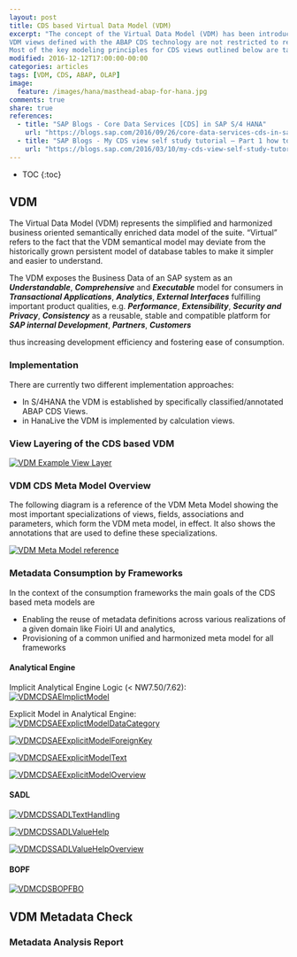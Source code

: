 ```yaml
---
layout: post
title: CDS based Virtual Data Model (VDM)
excerpt: "The concept of the Virtual Data Model (VDM) has been introduced with HANA Live two years ago. Meanwhile CDS (Core Data Services) offers the ability to define database views independent of the application platform. ABAP CDS views are currently managed via ABAP. In future they will also support native-HANA access. As such CDS models contribute to the massive simplification of the suite stack towards the envisioned two-tier architecture.
VDM views defined with the ABAP CDS technology are not restricted to read-only analytical use-cases, but will be used e.g. within search and transactional applications, too.
Most of the key modeling principles for CDS views outlined below are taken from the already existing guidelines for the VDM based on HANA calculation views."
modified: 2016-12-12T17:00:00-00:00
categories: articles
tags: [VDM, CDS, ABAP, OLAP]
image:
  feature: /images/hana/masthead-abap-for-hana.jpg
comments: true
share: true
references:
  - title: "SAP Blogs - Core Data Services [CDS] in SAP S/4 HANA"
    url: "https://blogs.sap.com/2016/09/26/core-data-services-cds-in-sap-s4-hana/"
  - title: "SAP Blogs - My CDS view self study tutorial – Part 1 how to test odata service generated by CDS view"
    url: "https://blogs.sap.com/2016/03/10/my-cds-view-self-study-tutorial-part-1-how-to-test-odata-service-generated-by-cds-view/"
---
```


* TOC
{:toc}

## VDM
The Virtual Data Model (VDM) represents the simplified and harmonized business oriented semantically enriched data model of the suite.
“Virtual” refers to the fact that the VDM semantical model may deviate from the historically grown persistent model of database tables to make it simpler and easier to understand.

The VDM exposes the Business Data of an SAP system as an **_Understandable_**, **_Comprehensive_** and **_Executable_**
model for consumers in **_Transactional Applications_**, **_Analytics_**, **_External Interfaces_**
fulfilling important product qualities, e.g. **_Performance_**, **_Extensibility_**, **_Security and Privacy_**, **_Consistency_**
as a reusable, stable and compatible platform for **_SAP internal Development_**, **_Partners_**, **_Customers_**

thus increasing development efficiency and fostering ease of consumption.

### Implementation
There are currently two different implementation approaches:

* In S/4HANA the VDM is established by specifically classified/annotated ABAP CDS Views.
* in HanaLive the VDM is implemented by calculation views.

### View Layering of the CDS based VDM

[![VDM Example View Layer](/images/hana/cds/VDM_ExampleViewLayer.jpg)](/images/hana/cds/VDM_ExampleViewLayer.jpg)

### VDM CDS Meta Model Overview  
The following diagram is a reference of the VDM Meta Model showing the most important specializations of views, fields, associations and parameters, which form the VDM meta model, in effect. It also shows the annotations that are used to define these specializations.

[![VDM Meta Model reference](/images/hana/cds/VDMMetaModel_reference.png)](/images/hana/cds/VDMMetaModel_reference.png)

### Metadata Consumption by Frameworks
In the context of the consumption frameworks the main goals of the CDS based meta models are

* Enabling the reuse of metadata definitions across various realizations of a given domain like Fioiri UI and analytics,
* Provisioning of a common unified and harmonized meta model for all frameworks

#### Analytical Engine
Implicit Analytical Engine Logic (< NW7.50/7.62):
[![VDMCDSAEImplictModel](/images/hana/cds/VDMCDSAEImplictModel.jpg)](/images/hana/cds/VDMCDSAEImplictModel.jpg)

Explicit Model in Analytical Engine:
[![VDMCDSAEExplictModelDataCategory](/images/hana/cds/VDMCDSAEExplictModelDataCategory.jpg)](/images/hana/cds/VDMCDSAEExplictModelDataCategory.jpg)

[![VDMCDSAEExplicitModelForeignKey](/images/hana/cds/VDMCDSAEExplicitModelForeignKey.jpg)](/images/hana/cds/VDMCDSAEExplicitModelForeignKey.jpg)

[![VDMCDSAEExplicitModelText](/images/hana/cds/VDMCDSAEExplicitModelText.jpg)](/images/hana/cds/VDMCDSAEExplicitModelText.jpg)

[![VDMCDSAEExplicitModelOverview](/images/hana/cds/VDMCDSAEExplicitModelOverview.jpg)](/images/hana/cds/VDMCDSAEExplicitModelOverview.jpg)

#### SADL

[![VDMCDSSADLTextHandling](/images/hana/cds/VDMCDSSADLTextHandling.jpg)](/images/hana/cds/VDMCDSSADLTextHandling.jpg)

[![VDMCDSSADLValueHelp](/images/hana/cds/VDMCDSSADLValueHelp.jpg)](/images/hana/cds/VDMCDSSADLValueHelp.jpg)

[![VDMCDSSADLValueHelpOverview](/images/hana/cds/VDMCDSSADLValueHelpOverview.jpg)](/images/hana/cds/VDMCDSSADLValueHelpOverview.jpg)

#### BOPF

[![VDMCDSBOPFBO](/images/hana/cds/VDMCDSBOPFBO.jpg)](/images/hana/cds/VDMCDSBOPFBO.jpg)

## VDM Metadata Check

### Metadata Analysis Report
